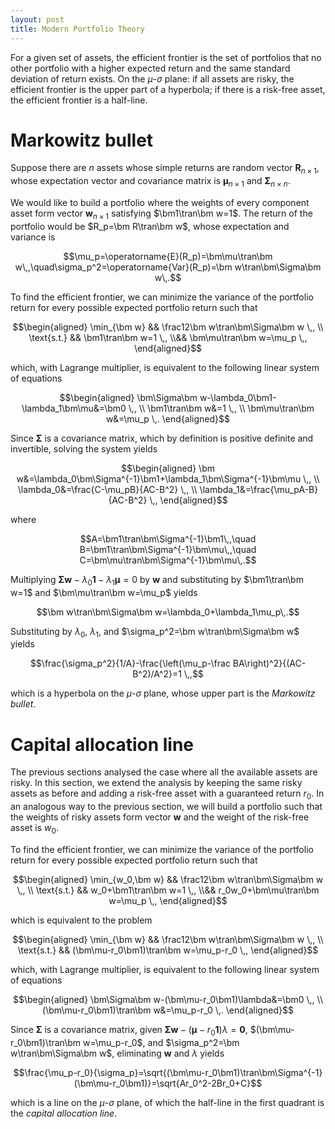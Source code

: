 ```yaml
---
layout: post
title: Modern Portfolio Theory
---
```


For a given set of assets, the efficient frontier is the set of portfolios that no other portfolio with a higher expected return and the same standard deviation of return exists. On the $\mu$-$\sigma$ plane: if all assets are risky, the efficient frontier is the upper part of a hyperbola; if there is a risk-free asset, the efficient frontier is a half-line.

# Markowitz bullet

Suppose there are $n$ assets whose simple returns are random vector $\bm R_{n\times1}$, whose expectation vector and covariance matrix is $\bm\mu_{n\times1}$ and $\bm\Sigma_{n\times n}$.

We would like to build a portfolio where the weights of every component asset form vector $\bm w_{n\times1}$ satisfying $\bm1\tran\bm w=1$. The return of the portfolio would be $R_p=\bm R\tran\bm w$, whose expectation and variance is

$$\mu_p=\operatorname{E}(R_p)=\bm\mu\tran\bm w\,,\quad\sigma_p^2=\operatorname{Var}(R_p)=\bm w\tran\bm\Sigma\bm w\,.$$

To find the efficient frontier, we can minimize the variance of the portfolio return for every possible expected portfolio return such that

$$\begin{aligned}
  \min_{\bm w} &&
  \frac12\bm w\tran\bm\Sigma\bm w \,, \\
  \text{s.t.} &&
  \bm1\tran\bm w=1 \,,  \\&&
  \bm\mu\tran\bm w=\mu_p \,,
\end{aligned}$$

which, with Lagrange multiplier, is equivalent to the following linear system of equations

$$\begin{aligned}
  \bm\Sigma\bm w-\lambda_0\bm1-\lambda_1\bm\mu&=\bm0 \,, \\
  \bm1\tran\bm w&=1 \,, \\
  \bm\mu\tran\bm w&=\mu_p \,.
\end{aligned}$$

Since $\bm\Sigma$ is a covariance matrix, which by definition is positive definite and invertible, solving the system yields

$$\begin{aligned}
\bm w&=\lambda_0\bm\Sigma^{-1}\bm1+\lambda_1\bm\Sigma^{-1}\bm\mu \,, \\
\lambda_0&=\frac{C-\mu_pB}{AC-B^2} \,, \\
\lambda_1&=\frac{\mu_pA-B}{AC-B^2} \,,
\end{aligned}$$

where

$$A=\bm1\tran\bm\Sigma^{-1}\bm1\,,\quad B=\bm1\tran\bm\Sigma^{-1}\bm\mu\,,\quad C=\bm\mu\tran\bm\Sigma^{-1}\bm\mu\,.$$

Multiplying $\bm\Sigma\bm w-\lambda_0\bm1-\lambda_1\bm\mu=0$ by $\bm w$ and substituting by $\bm1\tran\bm w=1$ and $\bm\mu\tran\bm w=\mu_p$ yields

$$\bm w\tran\bm\Sigma\bm w=\lambda_0+\lambda_1\mu_p\,.$$

Substituting by $\lambda_0$, $\lambda_1$, and $\sigma_p^2=\bm w\tran\bm\Sigma\bm w$ yields

$$\frac{\sigma_p^2}{1/A}-\frac{\left(\mu_p-\frac BA\right)^2}{(AC-B^2)/A^2}=1 \,,$$

which is a hyperbola on the $\mu$-$\sigma$ plane, whose upper part is the _Markowitz bullet_.

# Capital allocation line

The previous sections analysed the case where all the available assets are risky. In this section, we extend the analysis by keeping the same risky assets as before and adding a risk-free asset with a guaranteed return $r_0$. In an analogous way to the previous section, we will build a portfolio such that the weights of risky assets form vector $\bm w$ and the weight of the risk-free asset is $w_0$.

To find the efficient frontier, we can minimize the variance of the portfolio return for every possible expected portfolio return such that

$$\begin{aligned}
  \min_{w_0,\bm w} &&  \frac12\bm w\tran\bm\Sigma\bm w \,, \\
  \text{s.t.} &&  w_0+\bm1\tran\bm w=1 \,,  \\&&
  r_0w_0+\bm\mu\tran\bm w=\mu_p \,,
\end{aligned}$$

which is equivalent to the problem

$$\begin{aligned}
  \min_{\bm w} &&  \frac12\bm w\tran\bm\Sigma\bm w \,, \\
  \text{s.t.} &&
  (\bm\mu-r_0\bm1)\tran\bm w=\mu_p-r_0 \,,
\end{aligned}$$

which, with Lagrange multiplier, is equivalent to the following linear system of equations

$$\begin{aligned}
\bm\Sigma\bm w-(\bm\mu-r_0\bm1)\lambda&=\bm0 \,, \\
(\bm\mu-r_0\bm1)\tran\bm w&=\mu_p-r_0 \,.
\end{aligned}$$

Since $\bm\Sigma$ is a covariance matrix, given $\bm\Sigma\bm w-(\bm\mu-r_0\bm1)\lambda=\bm0$, $(\bm\mu-r_0\bm1)\tran\bm w=\mu_p-r_0$, and $\sigma_p^2=\bm w\tran\bm\Sigma\bm w$, eliminating $\bm w$ and $\lambda$ yields

$$\frac{\mu_p-r_0}{\sigma_p}=\sqrt{(\bm\mu-r_0\bm1)\tran\bm\Sigma^{-1}(\bm\mu-r_0\bm1)}=\sqrt{Ar_0^2-2Br_0+C}$$

which is a line on the $\mu$-$\sigma$ plane, of which the half-line in the first quadrant is the _capital allocation line_.
